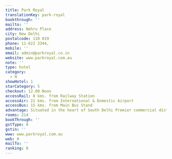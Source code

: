 ```yaml
---
title: Park Royal
translationKey: park-royal
bookthrough: ''
mailto: ''
address: Nehru Place
city: New Delhi
postalcode: 110 019
phone: 11-622 3344,
mobile: ''
email: admin@parkroyal.co.in
website: www.parkroyal.com.au
note: ''
type: hotel
category:
  - H
showHotel: 1
starCategory: 5
checkout: 12.00 Noon
accessRail: 8 kms. from Railway Station
accessAir: 21 kms. from International & Domestic Airport
accessBus: 15 kms. from Main Bus Stand
advantage: Situated in the heart of South Delhi Premier commercial district
rooms: 214
bookThrough: ''
gstType: 0
gstin: ''
www: www.parkroyal.com.au
web: 0
mailTo: ''
ranking: 0
---
```







